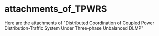# attachments_of_TPWRS
Here are the attachments of "Distributed Coordination of Coupled Power Distribution-Traffic System Under Three-phase Unbalanced DLMP"
